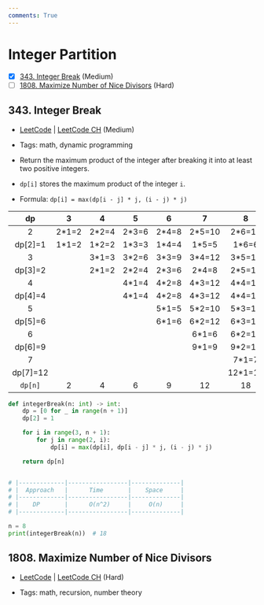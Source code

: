 ```yaml
---
comments: True
---
```


# Integer Partition

- [x] [343. Integer Break](https://leetcode.cn/problems/integer-break/) (Medium)
- [ ] [1808. Maximize Number of Nice Divisors](https://leetcode.cn/problems/maximize-number-of-nice-divisors/) (Hard)

## 343. Integer Break

-   [LeetCode](https://leetcode.com/problems/integer-break/) | [LeetCode CH](https://leetcode.cn/problems/integer-break/) (Medium)

-   Tags: math, dynamic programming
-   Return the maximum product of the integer after breaking it into at least two positive integers.
-   `dp[i]` stores the maximum product of the integer `i`.
-   Formula: `dp[i] = max(dp[i - j] * j, (i - j) * j)`

|    dp    |   3    |   4    |   5    |   6    |    7    |    8     |
| :------: | :----: | :----: | :----: | :----: | :-----: | :------: |
|    2     | 2\*1=2 | 2\*2=4 | 2\*3=6 | 2\*4=8 | 2\*5=10 | 2\*6=12  |
| dp[2]=1  | 1\*1=2 | 1\*2=2 | 1\*3=3 | 1\*4=4 | 1\*5=5  |  1\*6=6  |
|    3     |        | 3\*1=3 | 3\*2=6 | 3\*3=9 | 3\*4=12 | 3\*5=15  |
| dp[3]=2  |        | 2\*1=2 | 2\*2=4 | 2\*3=6 | 2\*4=8  | 2\*5=10  |
|    4     |        |        | 4\*1=4 | 4\*2=8 | 4\*3=12 | 4\*4=16  |
| dp[4]=4  |        |        | 4\*1=4 | 4\*2=8 | 4\*3=12 | 4\*4=16  |
|    5     |        |        |        | 5\*1=5 | 5\*2=10 | 5\*3=15  |
| dp[5]=6  |        |        |        | 6\*1=6 | 6\*2=12 | 6\*3=18  |
|    6     |        |        |        |        | 6\*1=6  | 6\*2=12  |
| dp[6]=9  |        |        |        |        | 9\*1=9  | 9\*2=18  |
|    7     |        |        |        |        |         |  7\*1=7  |
| dp[7]=12 |        |        |        |        |         | 12\*1=12 |
| `dp[n]`  |   2    |   4    |   6    |   9    |   12    |    18    |

```python title="343. Integer Break - Python Solution"
def integerBreak(n: int) -> int:
    dp = [0 for _ in range(n + 1)]
    dp[2] = 1

    for i in range(3, n + 1):
        for j in range(2, i):
            dp[i] = max(dp[i], dp[i - j] * j, (i - j) * j)

    return dp[n]


# |-------------|-----------------|--------------|
# |  Approach   |      Time       |    Space     |
# |-------------|-----------------|--------------|
# |    DP       |      O(n^2)     |     O(n)     |
# |-------------|-----------------|--------------|

n = 8
print(integerBreak(n))  # 18

```

## 1808. Maximize Number of Nice Divisors

-   [LeetCode](https://leetcode.com/problems/maximize-number-of-nice-divisors/) | [LeetCode CH](https://leetcode.cn/problems/maximize-number-of-nice-divisors/) (Hard)

-   Tags: math, recursion, number theory
